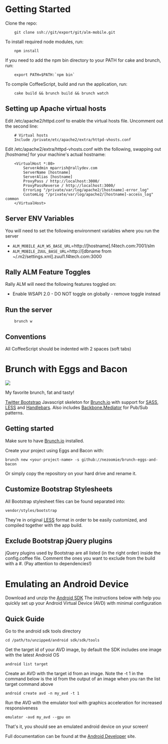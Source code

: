 # Getting Started

Clone the repo:

        git clone ssh://git/export/git/alm-mobile.git

To install required node modules, run:

        npm install

If you need to add the npm bin directory to your PATH for cake and brunch, run:

        export PATH=$PATH:`npm bin`

To compile CoffeeScript, build and run the application, run:

        cake build && brunch build && brunch watch

## Setting up Apache virtual hosts

Edit /etc/apache2/httpd.conf to enable the virtual hosts file. Uncomment out the second line:

        # Virtual hosts
        Include /private/etc/apache2/extra/httpd-vhosts.conf

Edit /etc/apache2/extra/httpd-vhosts.conf with the following, swapping out _[hostname]_ for your machine's actual hostname:

        <VirtualHost *:80>
            ServerAdmin mparrish@rallydev.com
            ServerName [hostname]
            ServerAlias [hostname]
            ProxyPass / http://localhost:3000/
            ProxyPassReverse / http://localhost:3000/
            ErrorLog "/private/var/log/apache2/[hostname]-error_log"
            CustomLog "/private/var/log/apache2/[hostname]-access_log" common
        </VirtualHost>

## Server ENV Variables

You will need to set the following environment variables where you run the server

* `ALM_MOBILE_ALM_WS_BASE_URL`=http://[hostname].f4tech.com:7001/slm
* `ALM_MOBILE_ZUUL_BASE_URL`=http://[dbname from ~/.m2/settings.xml].zuul1.f4tech.com:3000

## Rally ALM Feature Toggles

Rally ALM will need the following features toggled on:

* Enable WSAPI 2.0 - DO NOT toggle on globally - remove toggle instead

## Run the server

        brunch w

## Conventions

All CoffeeScript should be indented with 2 spaces (soft tabs)

# Brunch with Eggs and Bacon

![](https://a248.e.akamai.net/camo.github.com/1c7212d12d1b170a4247587d46fa1c8a234538d0/687474703a2f2f662e636c2e6c792f6974656d732f3150343031313356326a336830563375305433532f363837343734373033613266326636643635366336353739363136633265363636633738363432653639373432663638376136363633356633353331333232653661373036372e6a706567)

My favorite brunch, fat and tasty!

[Twitter Bootstrap](http://twitter.github.com/bootstrap/) Javascript skeleton for [Brunch.io](http://brunch.io) with support for [SASS](http://sass-lang.com/), [LESS](http://lesscss.org/) and [Handlebars](http://handlebarsjs.com/). Also includes [Backbone.Mediator](https://github.com/chalbert/Backbone-Mediator) for Pub/Sub patterns.

## Getting started

Make sure to have [Brunch.io](http://brunch.io) installed.

Create your project using Eggs and Bacon with:

    brunch new <your-project-name> -s github://nezoomie/brunch-eggs-and-bacon

Or simply copy the repository on your hard drive and rename it.

## Customize Bootstrap Stylesheets

All Bootstrap stylesheet files can be found separated into:

    vendor/styles/bootstrap

They're in original [LESS](http://lesscss.org/) format in order to be easily customized, and compiled together with the app build.

## Exclude Bootstrap jQuery plugins

jQuery plugins used by Bootstrap are all listed (in the right order) inside the config.coffee file. Comment the ones you want to exclude from the build with a #. (Pay attention to dependencies!)

# Emulating an Android Device

Download and unzip the [Android SDK](http://developer.android.com/sdk/index.html) The instructions below with help you quickly set up your Android Virtual Device (AVD) with minimal configuration

## Quick Guide

Go to the android sdk tools directory

    cd /path/to/unzipped/android sdk/sdk/tools

Get the target id of your AVD image, by default the SDK includes one image with the latest Android OS

    android list target

Create an AVD with the target id from an image. Note the -t 1 in the command below is the id from the output of an image when you ran the list target command above

    android create avd -n my_avd -t 1

Run the AVD with the emulator tool with graphics acceleration for increased responsiveness

    emulator -avd my_avd --gpu on

That's it, you should see an emulated android device on your screen!

Full documentation can be found at the [Android Developer](http://developer.android.com/index.html) site.
